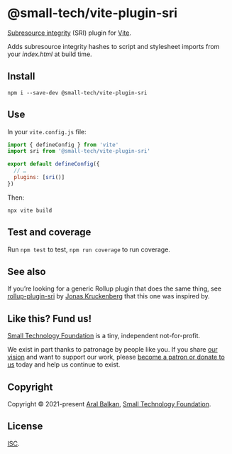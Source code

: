 # @small-tech/vite-plugin-sri

[Subresource integrity](https://developer.mozilla.org/en-US/docs/Web/Security/Subresource_Integrity) (SRI) plugin for [Vite](https://vitejs.dev/).

Adds subresource integrity hashes to script and stylesheet imports from your _index.html_ at build time.

## Install

```shell
npm i --save-dev @small-tech/vite-plugin-sri
```

## Use

In your `vite.config.js` file:

```js
import { defineConfig } from 'vite'
import sri from '@small-tech/vite-plugin-sri'

export default defineConfig({
  // …
  plugins: [sri()]
})
```

Then:

```shell
npx vite build
```

## Test and coverage

Run `npm test` to test, `npm run coverage` to run coverage.

## See also

If you’re looking for a generic Rollup plugin that does the same thing, see [rollup-plugin-sri](https://github.com/JonasKruckenberg/rollup-plugin-sri) by [Jonas Kruckenberg](https://github.com/JonasKruckenberg) that this one was inspired by.

## Like this? Fund us!

[Small Technology Foundation](https://small-tech.org) is a tiny, independent not-for-profit.

We exist in part thanks to patronage by people like you. If you share [our vision](https://small-tech.org/about/#small-technology) and want to support our work, please [become a patron or donate to us](https://small-tech.org/fund-us) today and help us continue to exist.

## Copyright

Copyright &copy; 2021-present [Aral Balkan](https://ar.al), [Small Technology Foundation](https://small-tech.org).

## License

[ISC](./LICENSE).
